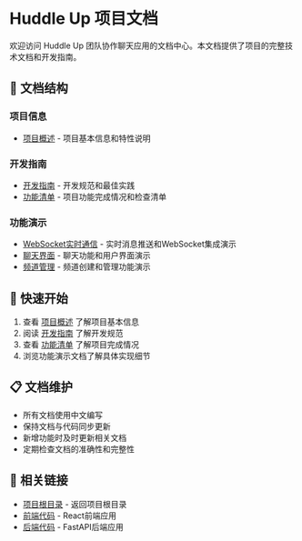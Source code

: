 # Huddle Up 项目文档

欢迎访问 Huddle Up 团队协作聊天应用的文档中心。本文档提供了项目的完整技术文档和开发指南。

## 📁 文档结构

### 项目信息
- [项目概述](./project/huddle-up.md) - 项目基本信息和特性说明

### 开发指南
- [开发指南](./development/GUIDELINES.md) - 开发规范和最佳实践
- [功能清单](./development/CHECKLIST.md) - 项目功能完成情况和检查清单

### 功能演示
- [WebSocket实时通信](./demos/WEBSOCKET_REALTIME_DEMO.md) - 实时消息推送和WebSocket集成演示
- [聊天界面](./demos/CHAT_INTERFACE_DEMO.md) - 聊天功能和用户界面演示
- [频道管理](./demos/CHANNEL_MANAGEMENT_DEMO.md) - 频道创建和管理功能演示

## 🚀 快速开始

1. 查看 [项目概述](./project/huddle-up.md) 了解项目基本信息
2. 阅读 [开发指南](./development/GUIDELINES.md) 了解开发规范
3. 查看 [功能清单](./development/CHECKLIST.md) 了解项目完成情况
4. 浏览功能演示文档了解具体实现细节

## 📋 文档维护

- 所有文档使用中文编写
- 保持文档与代码同步更新
- 新增功能时及时更新相关文档
- 定期检查文档的准确性和完整性

## 🔗 相关链接

- [项目根目录](../) - 返回项目根目录
- [前端代码](../frontend/) - React前端应用
- [后端代码](../app/) - FastAPI后端应用 